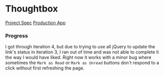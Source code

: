 # Thoughtbox

[Project Spec](https://gist.github.com/stevekinney/82831c5b25029415ce8b#file-simulated-assessment-md)
[Production App](http://ross-thoughtbox.herokuapp.com/)

### Progress

I got through iteration 4, but due to trying to use all jQuery to update the link's status in iteration 3, I ran out of time and was not able to complete it the way I would have liked. Right now it works with a minor bug where sometimes the `Mark as Read` or `Mark as Unread` buttons don't respond to a click without first refreshing the page.
